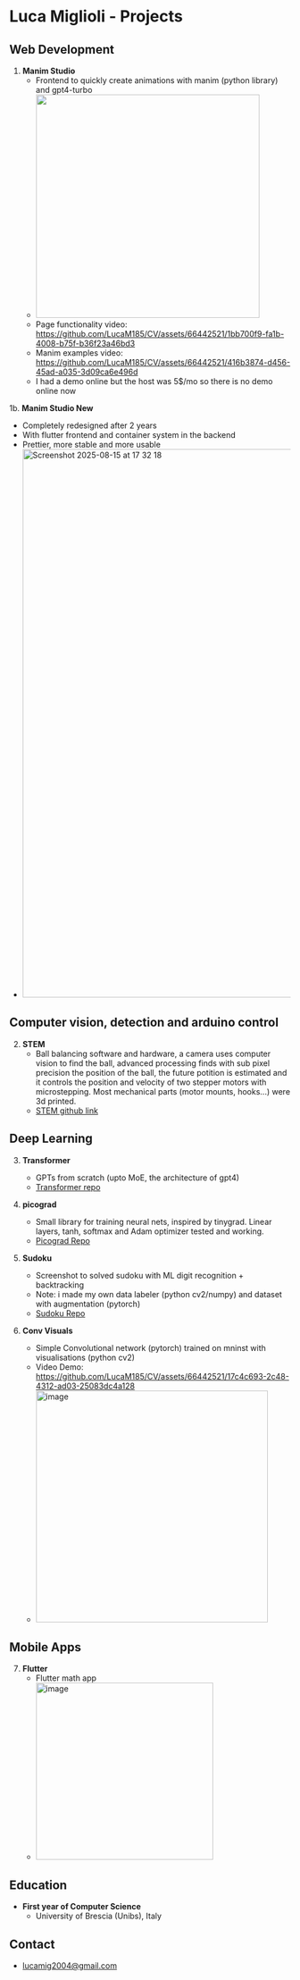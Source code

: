# Luca Miglioli - Projects

## Web Development
1. **Manim Studio**
   - Frontend to quickly create animations with manim (python library) and gpt4-turbo
   - <img src="https://github.com/LucaM185/CV/assets/66442521/8c120e29-3f82-4f9d-881c-525742e0cdce" width=400px>
   - Page functionality video: https://github.com/LucaM185/CV/assets/66442521/1bb700f9-fa1b-4008-b75f-b36f23a46bd3
   - Manim examples video: https://github.com/LucaM185/CV/assets/66442521/416b3874-d456-45ad-a035-3d09ca6e496d
   - I had a demo online but the host was 5$/mo so there is no demo online now

1b. **Manim Studio New**
   - Completely redesigned after 2 years
   - With flutter frontend and container system in the backend
   - Prettier, more stable and more usable
   - <img width="1512" height="982" alt="Screenshot 2025-08-15 at 17 32 18" src="https://github.com/user-attachments/assets/99708ebe-929a-4923-b4e4-13fd759f112a" />


## Computer vision, detection and arduino control
2. **STEM**
   - Ball balancing software and hardware, a camera uses computer vision to find the ball, advanced processing finds with sub pixel precision the position of the ball, the future potition is estimated and it controls the position and velocity of two stepper motors with microstepping. Most mechanical parts (motor mounts, hooks...) were 3d printed. 
   - [STEM github link](https://github.com/LucaM185/STEM)

## Deep Learning
3. **Transformer**
   - GPTs from scratch (upto MoE, the architecture of gpt4)
   - [Transformer repo](https://github.com/LucaM185/gpts-from-scratch)

4. **picograd**
   - Small library for training neural nets, inspired by tinygrad. Linear layers, tanh, softmax and Adam optimizer tested and working. 
   - [Picograd Repo](https://github.com/LucaM185/picograd)

5. **Sudoku**
   - Screenshot to solved sudoku with ML digit recognition + backtracking
   - Note: i made my own data labeler (python cv2/numpy) and dataset with augmentation (pytorch)  
   - [Sudoku Repo](https://github.com/LucaM185/MagicSudokuSolver)
  
6. **Conv Visuals**
   - Simple Convolutional network (pytorch) trained on mninst with visualisations (python cv2)
   - Video Demo: https://github.com/LucaM185/CV/assets/66442521/17c4c693-2c48-4312-ad03-25083dc4a128
   - <img width="415" alt="image" src="https://github.com/LucaM185/CV/assets/66442521/2574cc14-c539-49e6-9e23-bed7449f0e44">

## Mobile Apps
7. **Flutter**
   - Flutter math app
   - <img width="317" alt="image" src="https://github.com/LucaM185/CV/assets/66442521/9e53089b-7abf-4336-9412-8ba1984941d0">
  

## Education
- **First year of Computer Science**
  - University of Brescia (Unibs), Italy
  

## Contact
- lucamig2004@gmail.com
